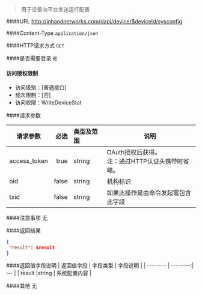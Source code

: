 
> 用于设备向平台发送运行配置

####URL
<http://inhandnetworks.com/dapi/device/$deviceId/sysconfig>

####Content-Type
`application/json`

####HTTP请求方式
`GET`

####是否需要登录
`是`

#### 访问授权限制
* 访问级别：[普通接口]
* 频次限制：[否]
* 访问权限：WriteDeviceStat


####请求参数

| 请求参数      |    必选 | 类型及范围  | 说明 |
| -------- | --------:| :-- | ------------ |
| access_token | true | string | OAuth授权后获得。</br>注：通过HTTP认证头携带时省略。 |
| oid          | false | string | 机构标识 |
| txid | false | string | 如果此操作是由命令发起需包含此字段 |

####注意事项
无

####返回结果
``` JSON
{
 "result": $result
}
```
####返回值字段说明
| 返回值字段      |    字段类型 | 字段说明  |
| -------- | --------:| :-- |
| result   |string    | 系统配置内容 |

####其他
无

